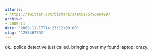 ```yaml
---
alturls:
- https://twitter.com/bismark/status/5796664997
archive:
- 2009-11
date: '2009-11-17T14:23:12+00:00'
slug: '1258467792'
---
```


ok.. police detective just called. bringing over my found laptop. crazy.

